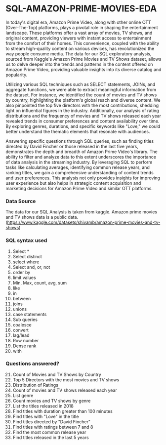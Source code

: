 # SQL-AMAZON-PRIME-MOVIES-EDA

In today's digital era, Amazon Prime Video, along with other online OTT (Over-The-Top) platforms, plays a pivotal role in shaping the entertainment landscape. These platforms offer a vast array of movies, TV shows, and original content, providing viewers with instant access to entertainment from the comfort of their homes. This convenience, coupled with the ability to stream high-quality content on various devices, has revolutionized the way people consume media. The data for our SQL exploratory analysis, sourced from Kaggle's Amazon Prime Movies and TV Shows dataset, allows us to delve deeper into the trends and patterns in the content offered on Amazon Prime Video, providing valuable insights into its diverse catalog and popularity.

Utilizing various SQL techniques such as SELECT statements, JOINs, and aggregate functions, we were able to extract meaningful information from the dataset. For instance, we identified the count of movies and TV shows by country, highlighting the platform's global reach and diverse content. We also pinpointed the top five directors with the most contributions, shedding light on influential figures in the industry. Additionally, our analysis of rating distributions and the frequency of movies and TV shows released each year revealed trends in consumer preferences and content availability over time. By exploring genres, durations, and specific keywords like "Love," we could better understand the thematic elements that resonate with audiences.

Answering specific questions through SQL queries, such as finding titles directed by David Fincher or those released in the last five years, demonstrates the depth and breadth of Amazon Prime Video's library. The ability to filter and analyze data to this extent underscores the importance of data analysis in the streaming industry. By leveraging SQL to perform tasks like calculating averages, identifying common release years, and ranking titles, we gain a comprehensive understanding of content trends and user preferences. This analysis not only provides insights for improving user experience but also helps in strategic content acquisition and marketing decisions for Amazon Prime Video and similar OTT platforms.




### Data Source
The data for our SQL Analysis is taken from kaggle. Amazon prime movies and TV shows data is a public data.(https://www.kaggle.com/datasets/shivamb/amazon-prime-movies-and-tv-shows)







### SQL syntax used
1. Select *
2. Select distinct
3. select where
4. Select and, or, not
5. order by
6. limit values
7. Min, Max, count, avg, sum
8. like
9. in
10. between
11. joins
12. unions
13. case statements
14. Sub queries
15. coalesce
16. convert
17. lag/lead
18. Row number
19. Dense rank
20. with

### Questions answered?
21. Count of Movies and TV Shows by Country
22. Top 5 Directors with the most movies and TV shows
23. Distribution of Ratings
24. Count of movies and TV shows released each year
25. List genre
26. Count movies and TV shows by genre
27. List the titles released in 2018
28. Find titles with duration greater than 100 minutes
29. Find titles with "Love" in the title
30. Find titles directed by "David Fincher"
31. Find titles with ratings between 7 and 8
32. Find the most common release year
33. Find titles released in the last 5 years
    
     
